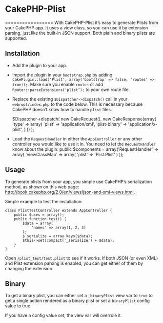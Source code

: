 # CakePHP-Plist
=================
With CakePHP-Plist it’s easy to generate Plists from your CakePHP app. It uses a view class, so you can use it by extension parsing, just like the built-in JSON support. Both plain and binary plists are supported.

## Installation
* Add the plugin to your app.
* Import the plugin in your `bootstrap.php` by adding `CakePlugin::load('Plist', array('bootstrap' => false, 'routes' => true));`. Make sure you enable `routes` or add `Router::parseExtensions('plist’);` to your own route file.
* Replace the existing `$Dispatcher->dispatch()` call in your `webroot/index.php` to the code below. This is necessary because CakePHP doesn’t know how to handle `plist` files.

    $Dispatcher->dispatch(
        new CakeRequest(),
        new CakeResponse(array(
            'type' => array(
                'plist' => 'application/xml',
                'plist-binary' => 'application/x-plist',
            )
        ))
    );
* Load the `RequestHandler` in either the `AppController` or any other controller you would like to use it in. You need to let the `RequestHandler` know about the plugin:
    public $components = array('RequestHandler' => array(
        'viewClassMap' => array(
            'plist' => 'Plist.Plist'
        )
    ));

## Usage
To generate plists from your app, you simple use CakePHP’s serialization method, as shown on this web page: http://book.cakephp.org/2.0/en/views/json-and-xml-views.html.

Simple example to test the installation:

    class PlistTestController extends AppController {
        public $uses = array();
        public function test() {
            $data = array(
                'names' => array(1, 2, 3)
            );
            $_serialize = array_keys($data);
            $this->set(compact('_serialize') + $data);
        }
    }

Open `/plist_test/test.plist` to see if it works. If both JSON (or even XML) and Plist extension parsing is enabled, you can get either of them by changing the extension.

## Binary
To get a binary plist, you can either set a `_binaryPlist` view var to `true` to get a single action rendered as a binary plist or set a `binaryPlist` config value to true. 

If you have a config value set, the view var will overrule it.
